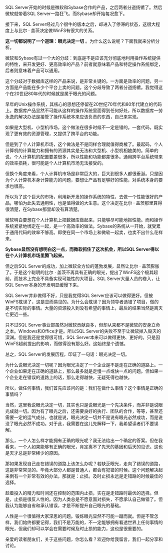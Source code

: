 SQL Server开始的时候是微软和Sybase合作的产品，之后两者分道扬镳了。然后微软就带着SQL Server一路狂飞。而Sybase却开始每况愈下。

接下来，SQL Server经过几个很牛的版本之后，却进入了停滞的状态，这很大程度上与比尔 · 盖茨决定做WinFS有很大的关系。

**这一切都说明了一个道理：眼光决定一切** 。为什么这么说呢？下面我就来分析分析。

微软和Sybase有过一个大的分歧：到底是不是应该充分彻底地利用操作系统提供的特性，来开发更好、更高效率的产品？前者就意味着产品和特定操作系统绑定，后者则意味着产品可以通用。

这个分歧对于数据库这样的产品来说，是非常关键的。一方面是效率的问题，另一方面是产品能在多少个平台上卖的问题。这个分歧导致了两者分道扬镳。我觉得这个在20世纪80年代的时候就是属于眼光的问题。

早年的Unix操作系统，其核心的思想还停留在20世纪70年代和80年代建立的代码上。数据库产品显然不可能从这样的操作系统里面得到任何好处，所以数据库一劳永逸的解决办法是接管了操作系统本来应该负责的东西，自己来实现。

如果是大型机、小型机市场，这个做法在很多时候不一定是错的。一套代码，既实现了更有效的资源管理，又提供了跨平台的功能。

但是到了个人计算机市场，这个做法是不是同样合理就值得商榷了。最起码，个人计算机的计算能力和拥有的资源其实是无法和大型机、小型机相媲美的。简单的说，个人计算机的配置要差很多，所以性能和功能都差很多。通用跨平台系统带来的效率损耗，很可能是个人计算机市场无法接受的。

但换个角度来看，个人计算机市场是非常巨大的，巨大到很多人都很垂涎。只是因为个人计算机本身计算能力的问题，要想让产品有足够好的性能，对系统本身的要求也很高。

所以为了这个巨大的市场，利用新开发的操作系统的特性，去做一个性能很好的产品，哪怕为此失去通用性，也是值得做的大生意。这个决定在比尔 · 盖茨那里算得很清楚，在Sybase那里却没有算清楚。

微软明白要想在个人计算机上把数据库做起来，只能够尽可能地抠性能。而和操作系统紧紧地绑定在一起，是一个高效率的做法。Sybase的系统从一开始，就受累于通用代码的效率不够高。即使在同一个市场上和微软一起卖，也卖不出什么花样来。

**Sybase显然没有想明白这一点，而微软抓住了这次机会，所以SQL Server得以在个人计算机市场里腾飞起来。** 

但之后SQL Server的成功，加上微软全方位的蓬勃发展，显然让比尔 · 盖茨膨胀了。于是这个聪明的比尔 · 盖茨不再具有正确的眼光，提出了WinFS这个极其超前，而技术上完全不具备实现可能性的大项目。SQL Server大量人员的卷入，让SQL Server本身的开发明显缓慢下来。

SQL Server并非做得不好，只是我觉得SQL Server应该可以做得更好。但被WinFS耽误了，这是显而易见的。为什么会耽误？因为领导者选错了项目，做的是不切实际的事情。大量的资源投入到没有希望的事情上，最后的结果当然是离灭亡更近一些。

只不过SQL Server事业部虽然对微软贡献良多，但却从来都不是微软的安身立命之本。Windows和Office才是。所以SQL Server的失败不至于让微软掉入毁灭的深渊。但是我还是觉得很可惜，SQL Server本来可以做得更快、更好的。只是因WinFS超前提出的影响，而做得没有那么好。这始终是个遗憾。

总之，SQL Server的发展历程，印证了一句话：眼光决定一切。

为什么说眼光决定一切呢？因为眼光决定了一个企业是不是走在正确的道路上。一个企业如果走在正确的道路上，那么最多就是走慢一点或快一点的问题。但如果一个企业走在错误的道路上的话，那么走得越快，无疑死得也越快。

所以，做任何事情，我们首先应该问的是：我们在做什么事情？这个事情是正确的事情吗？

当然，这里我说眼光决定一切，其实也只是说眼光是一个先决条件，而并非是说眼光成就一切。因为有了眼光之后，还需要良好的执行、团队的合作，等等，甚至还需要一定的运气成分。也就是说，眼光决定一切并不是说有眼光必然成功，而是说没了眼光必然不成功。对于此，我需要在这儿先解释一下，我希望读者们不要误解。

那么，一个人怎么样才能拥有正确的眼光呢？我无法给出一个确定的答案。但在我看来，一个人如果能够有正确的眼光，肯定离不了先天的基因和后天的见识。这也是天才总是非常稀少的原因。

那如果发现自己走在错误的道路上该怎么办呢？若缺乏眼光，走向了错误的道路，这是非常常见的。毕竟大部分人都是普通人，都会有犯错的时候。这个问题解决起来倒有一个非常有效的办法，那就是：止损。及时止损永远是走错路的时候最佳的选择。

趁着投入的精力和时间还在控制的范围内止损，实在是走错路时最优的选择。但是，止损是很反人性的。因为人类总是不愿意面对损失，不愿承认自己做错了。但我认为能够自省和承认错误，才是不断提升自己眼光的基础。

人性是一个很值得大家深思的问题。锻炼眼光显然不可能一蹴而就。但是不管怎样，我们始终都要记得，我们不是万能的，不一定能够拥有看透世界上任何事情的眼光，但我们却可以学会在需要时候及时止损的能力，这也是很重要的。

亲爱的读者朋友们，关于这些问题，你怎么看？欢迎你给我留言，我们一起分享和讨论。

